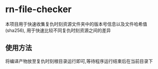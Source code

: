 # rn-file-checker

本项目用于快速收集复仇时刻资源文件夹中的版本号信息以及文件哈希值(sha256),
用于快速比较不同复仇时刻资源之间的差异

## 使用方法

将编译产物放至复仇时刻根目录运行即可,等待程序运行结束后在当前目录下